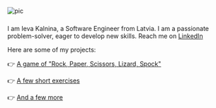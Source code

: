 ![pic](https://i.pinimg.com/originals/0d/9b/24/0d9b24189f42fb3f2563ef854b41ab0f.png)
### 

I am Ieva Kalnina, a Software Engineer from Latvia. 
I am a passionate problem-solver, eager to develop new skills.
Reach me on [LinkedIn](https://www.linkedin.com/in/ieva-kalnina-46a70025/)

Here are some of my projects:

:point_right: [A game of "Rock, Paper, Scissors, Lizard, Spock"](https://github.com/Ievieva/RPSLS/tree/main/RPS)

:point_right: [A few short exercises](https://github.com/Ievieva/8-10)

:point_right: [And a few more](https://github.com/Ievieva/14-10)
